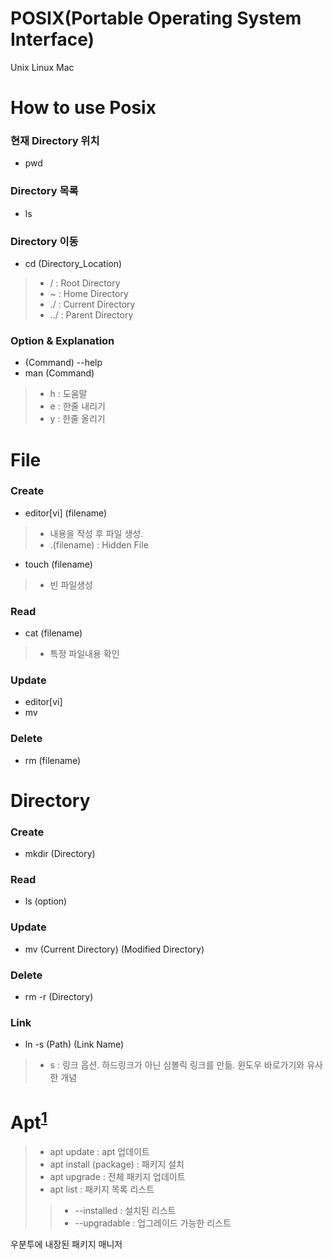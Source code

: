 # POSIX(Portable Operating System Interface)
Unix Linux Mac

# How to use Posix 
### 현재 Directory 위치
- pwd
### Directory 목록
- ls
### Directory 이동
- cd (Directory_Location)
> - /   : Root Directory
> - ~   : Home Directory
> - ./  : Current Directory
> - ../ : Parent Directory
### Option & Explanation
- (Command) --help
- man (Command)
> - h : 도움말
> - e : 한줄 내리기
> - y : 한줄 올리기

# File
### Create
- editor[vi] (filename)
> - 내용을 작성 후 파일 생성.
> - .(filename) : Hidden File
- touch (filename)
> - 빈 파일생성
### Read
- cat (filename)
> - 특정 파일내용 확인
### Update
- editor[vi] 
- mv
### Delete
- rm (filename)

# Directory
### Create
- mkdir (Directory) 
### Read
- ls (option)
### Update
- mv (Current Directory) (Modified Directory)
### Delete
- rm -r (Directory)
### Link
- ln -s (Path) (Link Name)
> - s : 링크 옵션. 하드링크가 아닌 심볼릭 링크를 만듦. 윈도우 바로가기와 유사한 개념

# Apt<sup id="a1">[1](#apt)</sup>
> - apt update : apt 업데이트
> - apt install (package) : 패키지 설치
> - apt upgrade : 전체 패키지 업데이트
> - apt list : 패키지 목록 리스트
>> - --installed : 설치된 리스트
>> - --upgradable : 업그레이드 가능한 리스트 



<span id="apt">우분투에 내장된 패키지 매니저</span>